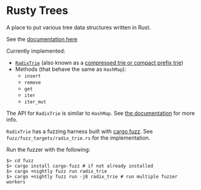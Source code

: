Rusty Trees
====

A place to put various tree data structures written in Rust.

See the [documentation here](https://dymk.github.io/rusty_trees/docs/rusty_trees/)

Currently implemented:
- [`RadixTrie`](https://dymk.github.io/rusty_trees/docs/rusty_trees/radix_trie/struct.RadixTrie.html) (also known as a [compressed trie or compact prefix trie](https://en.wikipedia.org/wiki/Radix_tree))
- Methods (that behave the same as `HashMap`):
  - `insert`
  - `remove`
  - `get`
  - `iter`
  - `iter_mut`


The API for `RadixTrie` is similar to `HashMap`. See [the documentation](https://dymk.github.io/rusty_trees/docs/rusty_trees/radix_trie/struct.RadixTrie.html) for more info.

`RadixTrie` has a fuzzing harness built with [cargo fuzz](https://github.com/rust-fuzz/cargo-fuzz). See `fuzz/fuzz_targets/radix_trie.rs` for the implementation.

Run the fuzzer with the following:
```
$> cd fuzz
$> cargo install cargo-fuzz # if not already installed
$> cargo +nightly fuzz run radix_trie
$> cargo +nightly fuzz run -j8 radix_trie # run multiple fuzzer workers
```
